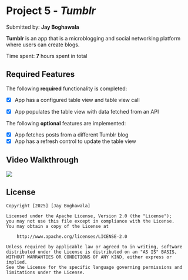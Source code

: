 # Project 5 - *Tumblr*

Submitted by: **Jay Boghawala**

**Tumblr** is an app that is a microblogging and social networking platform where users can create blogs.

Time spent: **7** hours spent in total

## Required Features

The following **required** functionality is completed:

- [x] App has a configured table view and table view call
- [x] App populates the table view with data fetched from an API


The following **optional** features are implemented:

- [x] App fetches posts from a different Tumblr blog
- [x] App has a refresh control to update the table view

## Video Walkthrough

<div>
    <a href="https://www.loom.com/share/3277f383877a4b40b8f385d802110cd0">
    </a>
    <a href="https://www.loom.com/share/3277f383877a4b40b8f385d802110cd0">
      <img style="max-width:300px;" src="https://cdn.loom.com/sessions/thumbnails/3277f383877a4b40b8f385d802110cd0-45f1ebda4de61172-full-play.gif">
    </a>
  </div>

## License

    Copyright [2025] [Jay Boghawala]

    Licensed under the Apache License, Version 2.0 (the "License");
    you may not use this file except in compliance with the License.
    You may obtain a copy of the License at

        http://www.apache.org/licenses/LICENSE-2.0

    Unless required by applicable law or agreed to in writing, software
    distributed under the License is distributed on an "AS IS" BASIS,
    WITHOUT WARRANTIES OR CONDITIONS OF ANY KIND, either express or implied.
    See the License for the specific language governing permissions and
    limitations under the License.
